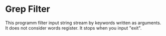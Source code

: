 # Grep Filter

This programm filter input string stream by keywords written as arguments. 
It does not consider words register. 
It stops when you input "exit".

